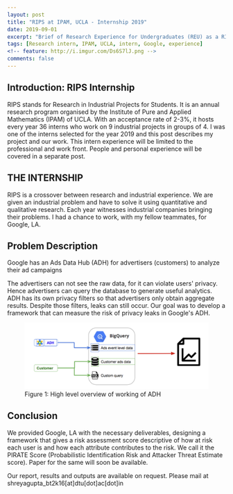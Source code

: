 ```yaml
---
layout: post
title: "RIPS at IPAM, UCLA - Internship 2019"
date: 2019-09-01
excerpt: "Brief of Research Experience for Undergraduates (REU) as a RIPS Scholar under IPAM, UCLA and Google, LA for the summers of 2019."
tags: [Research intern, IPAM, UCLA, intern, Google, experience]
<!-- feature: http://i.imgur.com/Ds6S7lJ.png -->
comments: false
---
```


## Introduction: RIPS Internship

RIPS stands for Research in Industrial Projects for Students. It is an annual research program organised by the Institute of Pure and Applied Mathematics (IPAM) of UCLA. With an acceptance rate of 2-3%, it hosts every year 36 interns who work on 9 industrial projects in groups of 4. I was one of the interns selected for the year 2019 and this post describes my project and our work. This intern experience will be limited to the professional and work front. People and personal experience will be covered in a separate post.

## THE INTERNSHIP

RIPS is a crossover between research and industrial experience. We are given an industrial problem and have to solve it using quantitative and qualitative research. Each year witnesses industrial companies bringing their problems. I had a chance to work, with my fellow teammates, for Google, LA. 


## Problem Description

Google has an Ads Data Hub (ADH) for advertisers (customers) to analyze their ad campaigns 
<!-- (system diagram in figure 1).  -->
The advertisers can not see the raw data, for it can violate users' privacy. Hence advertisers can query the database to generate useful analytics. ADH has its own privacy filters so that advertisers only obtain aggregate results. Despite those filters, leaks can still occur. Our goal was to develop a framework that can measure the risk of privacy leaks in Google's ADH.

<figure>
	<a href="/images/rips/adh_system_rips.png"><img src="/images/rips/adh_system_rips.png"></a>
	<figcaption>Figure 1: High level overview of working of ADH</figcaption>
</figure>

## Conclusion

We provided Google, LA with the necessary deliverables, designing a framework that gives a risk assessment score descriptive of how at risk each user is and how each attribute contributes to the risk. We call it the PIRATE Score (Probabilistic Identification Risk and Attacker Threat Estimate score). Paper for the same will soon be available.


Our report, results and outputs are available on request. Please mail at shreyagupta_bt2k16[at]dtu[dot]ac[dot]in

<!-- which did more than what I could imagine any internship to do. It gave me people, tech, good memories and some very important life skills and lessons. -->